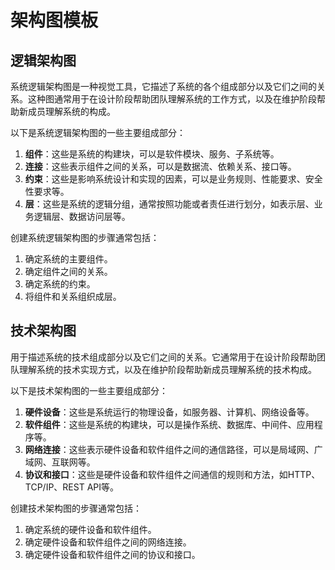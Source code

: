 # 架构图模板

## 逻辑架构图

系统逻辑架构图是一种视觉工具，它描述了系统的各个组成部分以及它们之间的关系。这种图通常用于在设计阶段帮助团队理解系统的工作方式，以及在维护阶段帮助新成员理解系统的构成。

以下是系统逻辑架构图的一些主要组成部分：

1. **组件**：这些是系统的构建块，可以是软件模块、服务、子系统等。
2. **连接**：这些表示组件之间的关系，可以是数据流、依赖关系、接口等。
3. **约束**：这些是影响系统设计和实现的因素，可以是业务规则、性能要求、安全性要求等。
4. **层**：这些是系统的逻辑分组，通常按照功能或者责任进行划分，如表示层、业务逻辑层、数据访问层等。

创建系统逻辑架构图的步骤通常包括：

1. 确定系统的主要组件。
2. 确定组件之间的关系。
3. 确定系统的约束。
4. 将组件和关系组织成层。

## 技术架构图

用于描述系统的技术组成部分以及它们之间的关系。它通常用于在设计阶段帮助团队理解系统的技术实现方式，以及在维护阶段帮助新成员理解系统的技术构成。

以下是技术架构图的一些主要组成部分：

1. **硬件设备**：这些是系统运行的物理设备，如服务器、计算机、网络设备等。
2. **软件组件**：这些是系统的构建块，可以是操作系统、数据库、中间件、应用程序等。
3. **网络连接**：这些表示硬件设备和软件组件之间的通信路径，可以是局域网、广域网、互联网等。
4. **协议和接口**：这些是硬件设备和软件组件之间通信的规则和方法，如HTTP、TCP/IP、REST API等。

创建技术架构图的步骤通常包括：

1. 确定系统的硬件设备和软件组件。
2. 确定硬件设备和软件组件之间的网络连接。
3. 确定硬件设备和软件组件之间的协议和接口。





